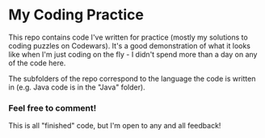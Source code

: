 # My Coding Practice

This repo contains code I've written for practice (mostly my solutions to coding puzzles on Codewars). It's a good demonstration of what it looks like when I'm just coding on the fly - I didn't spend more than a day on any of the code here.

The subfolders of the repo correspond to the language the code is written in (e.g. Java code is in the "Java" folder).

### Feel free to comment!

This is all "finished" code, but I'm open to any and all feedback!